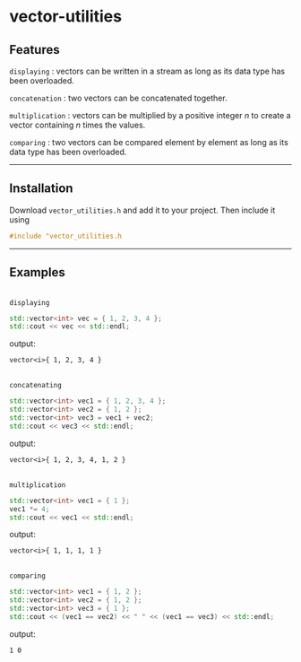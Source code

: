 # vector-utilities

## Features

`displaying` : vectors can be written in a stream as long as its data type has been overloaded.

`concatenation` : two vectors can be concatenated together.

`multiplication` : vectors can be multiplied by a positive integer *n* to create a vector containing *n* times the values.

`comparing` : two vectors can be compared element by element as long as its data type has been overloaded.

---

## Installation

Download `vector_utilities.h` and add it to your project. Then include it using 

```cpp
#include "vector_utilities.h
```

---

## Examples
\
`displaying`
```cpp
std::vector<int> vec = { 1, 2, 3, 4 };
std::cout << vec << std::endl;
```
output:
```
vector<i>{ 1, 2, 3, 4 }
```

\
`concatenating`
```cpp
std::vector<int> vec1 = { 1, 2, 3, 4 };
std::vector<int> vec2 = { 1, 2 };
std::vector<int> vec3 = vec1 + vec2;
std::cout << vec3 << std::endl;
```
output:
```
vector<i>{ 1, 2, 3, 4, 1, 2 }
```

\
`multiplication`
```cpp
std::vector<int> vec1 = { 1 };
vec1 *= 4;
std::cout << vec1 << std::endl;
```
output:
```
vector<i>{ 1, 1, 1, 1 }
```

\
`comparing`
```cpp
std::vector<int> vec1 = { 1, 2 };
std::vector<int> vec2 = { 1, 2 };
std::vector<int> vec3 = { 1 };
std::cout << (vec1 == vec2) << " " << (vec1 == vec3) << std::endl;
```
output:
```
1 0
```